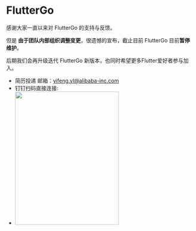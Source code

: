 # FlutterGo

感谢大家一直以来对 FlutterGo 的支持与反馈。



但是 **由于团队内部组织调整变更**，很遗憾的宣布，截止目前 FlutterGo 目前**暂停维护**。



后期我们会再升级迭代 FlutterGo 新版本，也同时希望更多Flutter爱好者参与加入。



- 简历投递 邮箱：yifeng.yl@alibaba-inc.com
- 钉钉扫码直接连接:
- <img src="https://mmbiz.qpic.cn/sz_mmbiz_png/udZl15qqib0OaD86WS3NwoaWadpxicmZqf2JLT5KLOhkEA2uUSJ87XwCiaopFdfEibvMynZCFJ1dVNV5YSSoHsMHHw/640?wx_fmt=png&tp=webp&wxfrom=5&wx_lazy=1&wx_co=1" width=278 height=357>
